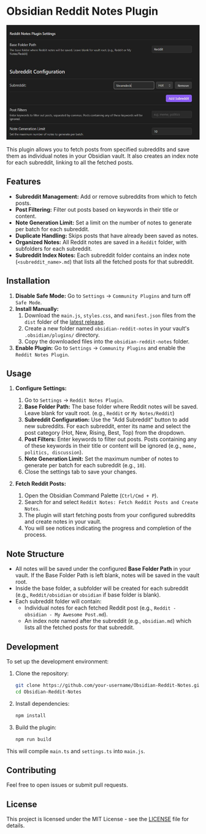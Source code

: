 # Obsidian Reddit Notes Plugin

![](example.jpg)

This plugin allows you to fetch posts from specified subreddits and save them as individual notes in your Obsidian vault. It also creates an index note for each subreddit, linking to all the fetched posts.

## Features

- **Subreddit Management:** Add or remove subreddits from which to fetch posts.
- **Post Filtering:** Filter out posts based on keywords in their title or content.
- **Note Generation Limit:** Set a limit on the number of notes to generate per batch for each subreddit.
- **Duplicate Handling:** Skips posts that have already been saved as notes.
- **Organized Notes:** All Reddit notes are saved in a `Reddit` folder, with subfolders for each subreddit.
- **Subreddit Index Notes:** Each subreddit folder contains an index note (`<subreddit_name>.md`) that lists all the fetched posts for that subreddit.

## Installation

1.  **Disable Safe Mode:** Go to `Settings` -> `Community Plugins` and turn off `Safe Mode`.
2.  **Install Manually:**
    1.  Download the `main.js`, `styles.css`, and `manifest.json` files from the `dist` folder of the [latest release](https://github.com/abduznik/Obsidian-Reddit-Notes/releases/).
    2.  Create a new folder named `obsidian-reddit-notes` in your vault's `.obsidian/plugins/` directory.
    3.  Copy the downloaded files into the `obsidian-reddit-notes` folder.
3.  **Enable Plugin:** Go to `Settings` -> `Community Plugins` and enable the `Reddit Notes Plugin`.

## Usage

1.  **Configure Settings:**
    1.  Go to `Settings` -> `Reddit Notes Plugin`.
    2.  **Base Folder Path:** The base folder where Reddit notes will be saved. Leave blank for vault root. (e.g., `Reddit` or `My Notes/Reddit`)
    3.  **Subreddit Configuration:** Use the "Add Subreddit" button to add new subreddits. For each subreddit, enter its name and select the post category (Hot, New, Rising, Best, Top) from the dropdown.
    3.  **Post Filters:** Enter keywords to filter out posts. Posts containing any of these keywords in their title or content will be ignored (e.g., `meme, politics, discussion`).
    4.  **Note Generation Limit:** Set the maximum number of notes to generate per batch for each subreddit (e.g., `10`).
    5.  Close the settings tab to save your changes.

2.  **Fetch Reddit Posts:**
    1.  Open the Obsidian Command Palette (`Ctrl/Cmd + P`).
    2.  Search for and select `Reddit Notes: Fetch Reddit Posts and Create Notes`.
    3.  The plugin will start fetching posts from your configured subreddits and create notes in your vault.
    4.  You will see notices indicating the progress and completion of the process.

## Note Structure

-   All notes will be saved under the configured **Base Folder Path** in your vault. If the Base Folder Path is left blank, notes will be saved in the vault root.
-   Inside the base folder, a subfolder will be created for each subreddit (e.g., `Reddit/obsidian` or `obsidian` if base folder is blank).
-   Each subreddit folder will contain:
    -   Individual notes for each fetched Reddit post (e.g., `Reddit - obsidian - My Awesome Post.md`).
    -   An index note named after the subreddit (e.g., `obsidian.md`) which lists all the fetched posts for that subreddit.

## Development

To set up the development environment:

1.  Clone the repository:
    ```bash
    git clone https://github.com/your-username/Obsidian-Reddit-Notes.git
    cd Obsidian-Reddit-Notes
    ```
2.  Install dependencies:
    ```bash
    npm install
    ```
3.  Build the plugin:
    ```bash
    npm run build
    ```

This will compile `main.ts` and `settings.ts` into `main.js`.

## Contributing

Feel free to open issues or submit pull requests.

## License

This project is licensed under the MIT License - see the [LICENSE](LICENSE) file for details.
